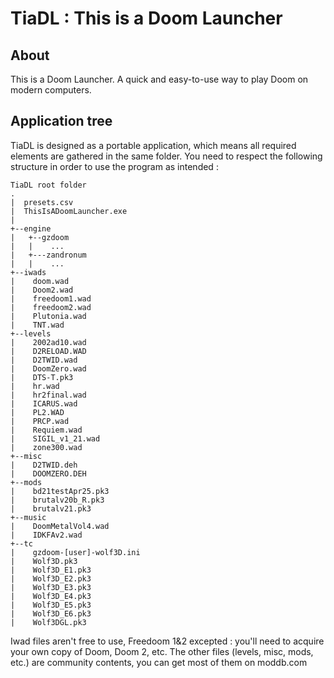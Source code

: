 # TiaDL : This is a Doom Launcher

## About
This is a Doom Launcher. A quick and easy-to-use way to play Doom on modern computers.

## Application tree
TiaDL is designed as a portable application, which means all required elements are gathered in the same folder. You need to respect the following structure in order to use the program as intended :

```
TiaDL root folder
.
|  presets.csv
|  ThisIsADoomLauncher.exe
|   
+--engine
|   +--gzdoom
|   |    ...        
|   +---zandronum
|   |    ...
+--iwads
|    doom.wad
|    Doom2.wad
|    freedoom1.wad
|    freedoom2.wad
|    Plutonia.wad
|    TNT.wad
+--levels
|    2002ad10.wad
|    D2RELOAD.WAD
|    D2TWID.wad
|    DoomZero.wad
|    DTS-T.pk3
|    hr.wad
|    hr2final.wad
|    ICARUS.wad
|    PL2.WAD
|    PRCP.wad
|    Requiem.wad
|    SIGIL_v1_21.wad
|    zone300.wad
+--misc
|    D2TWID.deh
|    DOOMZERO.DEH
+--mods
|    bd21testApr25.pk3
|    brutalv20b_R.pk3
|    brutalv21.pk3
+--music
|    DoomMetalVol4.wad
|    IDKFAv2.wad
+--tc
|    gzdoom-[user]-wolf3D.ini
|    Wolf3D.pk3
|    Wolf3D_E1.pk3
|    Wolf3D_E2.pk3
|    Wolf3D_E3.pk3
|    Wolf3D_E4.pk3
|    Wolf3D_E5.pk3
|    Wolf3D_E6.pk3
|    Wolf3DGL.pk3
```
Iwad files aren't free to use, Freedoom 1&2 excepted : you'll need to acquire your own copy of Doom, Doom 2, etc.
The other files (levels, misc, mods, etc.) are community contents, you can get most of them on moddb.com

